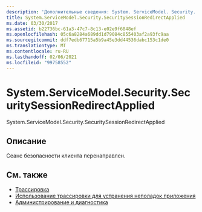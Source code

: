 ```yaml
---
description: 'Дополнительные сведения: System. ServiceModel. Security. Секуритисессионредиректапплиед'
title: System.ServiceModel.Security.SecuritySessionRedirectApplied
ms.date: 03/30/2017
ms.assetid: b22736bc-61a3-47c7-8c13-e02e9f6848ef
ms.openlocfilehash: 05c6a8284a689dd1d79084c855403af2a93fc9aa
ms.sourcegitcommit: ddf7edb67715a5b9a45e3dd44536dabc153c1de0
ms.translationtype: MT
ms.contentlocale: ru-RU
ms.lasthandoff: 02/06/2021
ms.locfileid: "99758552"
---
```

# <a name="systemservicemodelsecuritysecuritysessionredirectapplied"></a>System.ServiceModel.Security.SecuritySessionRedirectApplied

System.ServiceModel.Security.SecuritySessionRedirectApplied  
  
## <a name="description"></a>Описание  

 Сеанс безопасности клиента перенаправлен.  
  
## <a name="see-also"></a>См. также

- [Трассировка](index.md)
- [Использование трассировки для устранения неполадок приложения](using-tracing-to-troubleshoot-your-application.md)
- [Администрирование и диагностика](../index.md)
